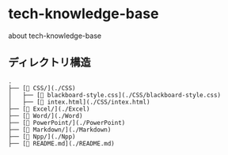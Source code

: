 # tech-knowledge-base

about tech-knowledge-base

## ディレクトリ構造

```tree
.
├── [📁 CSS/](./CSS)
│   ├── [📄 blackboard-style.css](./CSS/blackboard-style.css)
│   ├── [📄 intex.html](./CSS/intex.html)
├── [📁 Excel/](./Excel)
├── [📁 Word/](./Word)
├── [📁 PowerPoint/](./PowerPoint)
├── [📁 Markdown/](./Markdown)
├── [📁 Npp/](./Npp)
├── [📄 README.md](./README.md)


